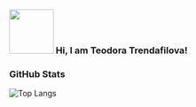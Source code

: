<!-- <div id="header" align="right">
  <img src="https://media.giphy.com/media/L1R1tvI9svkIWwpVYr/giphy.gif" width="300"/>
</div> -->


### <img src="https://user-images.githubusercontent.com/97727834/210551318-8670bfaf-e12d-4438-b403-c6e8afe5ef54.png" width="80"/> Hi, I am Teodora Trendafilova! 

<!--
**tidorino/tidorino** is a ✨ _special_ ✨ repository because its `README.md` (this file) appears on your GitHub profile.

Here are some ideas to get you started:

- 🔭 I’m currently working on ...
- 🌱 I’m currently learning ...
- 👯 I’m looking to collaborate on ...
- 🤔 I’m looking for help with ...
- 💬 Ask me about ...
- 📫 How to reach me: ...
- 😄 Pronouns: ...
- ⚡ Fun fact: ...
-->


 ###   GitHub Stats 
 
 
 
<!--  #### :hammer_and_wrench: Languages and Tools :
 <div>
    <img src="https://github.com/devicons/devicon/blob/master/icons/python/python-original.svg" title="Python" alt="Python" width="25" height="25"/>&nbsp;
    <img src="https://github.com/devicons/devicon/blob/master/icons/django/django-plain-wordmark.svg" title="Django" alt="Django" width="25" height="25"/>&nbsp;
    <img src="https://github.com/devicons/devicon/blob/master/icons/postgresql/postgresql-original.svg" title="PostgreSQL" alt="PostgreSQL" width="25" height="25"/>&nbsp;
    <img src="https://github.com/devicons/devicon/blob/master/icons/css3/css3-plain-wordmark.svg"  title="CSS3" alt="CSS" width="25" height="25"/>&nbsp;
    <img src="https://github.com/devicons/devicon/blob/master/icons/html5/html5-original.svg" title="HTML5" alt="HTML" width="25" height="25"/>&nbsp;
 </div>
 
 
 -->
<!-- ![Teodora's github stats](https://github-readme-streak-stats.herokuapp.com/?user=tidorino) -->

![Top Langs](https://github-readme-stats.vercel.app/api/top-langs/?username=tidorino)
